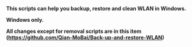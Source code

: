 **This scripts can help you backup, restore and clean WLAN in Windows.**

**Windows only.**

**All changes except for removal scripts are in this item (https://github.com/Qian-MoBai/Back-up-and-restore-WLAN)**
